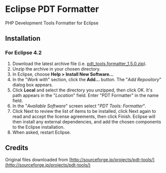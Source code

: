# Eclipse PDT Formatter

PHP Development Tools Formatter for Eclipse

## Installation

### For Eclipse 4.2

1.  Download the latest archive file (i.e. [pdt\_tools.formatter\_1.5.0.zip](pdt_tools.formatter_1.5.0.zip)).
2.  Unzip the archive in your chosen directory.
3.  In Eclipse, choose __Help > Install New Software...__
4.  In the "_Work with_" section, click the __Add...__ button. The "_Add Repository_" dialog box appears.
5.  Click __Local__ and select the directory you unzipped, then click OK. It's path appears in the "_Location_" field. Enter "PDT Formatter" in the name field.
1.  In the "_Available Software_" screen select "_PDT Tools: Formatter_".
2.  Click Next to review the list of items to be installed, click Next again to read and accept the license agreements, then click Finish. Eclipse will then install any external dependencies, and add the chosen components to the Eclipse installation.
3.  When asked, restart Eclipse.

## Credits

Original files downloaded from [http://sourceforge.jp/projects/pdt-tools/](http://sourceforge.jp/projects/pdt-tools/)
